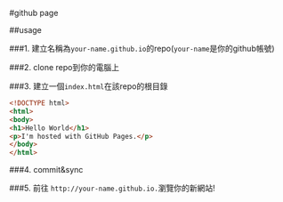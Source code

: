 #github page

##usage

###1. 建立名稱為`your-name.github.io`的repo(`your-name`是你的github帳號)

###2. clone repo到你的電腦上

###3. 建立一個`index.html`在該repo的根目錄

```html
<!DOCTYPE html>
<html>
<body>
<h1>Hello World</h1>
<p>I'm hosted with GitHub Pages.</p>
</body>
</html>
```

###4. commit&sync

###5. 前往 `http://your-name.github.io.`瀏覽你的新網站!